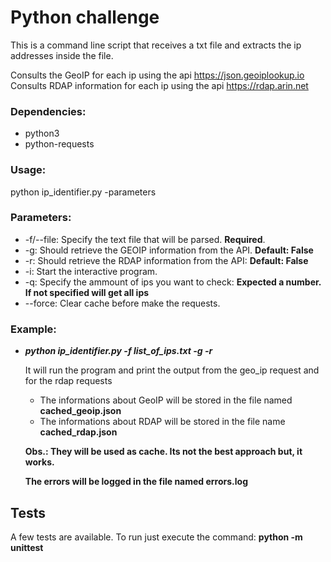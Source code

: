 # Python challenge

This is a command line script that receives a txt file and extracts the ip addresses inside the file.

Consults the GeoIP for each ip using the api https://json.geoiplookup.io
Consults RDAP information for each ip using the api https://rdap.arin.net

### **Dependencies:**

- python3
- python-requests

### **Usage:**

python ip_identifier.py -parameters

### **Parameters:**

- -f/--file: Specify the text file that will be parsed. **Required**.
- -g: Should retrieve the GEOIP information from the API. **Default: False**
- -r: Should retrieve the RDAP information from the API: **Default: False**
- -i: Start the interactive program.
- -q: Specify the ammount of ips you want to check: **Expected a number. If not specified will get all ips**
- --force: Clear cache before make the requests.

### Example:

- **_python ip_identifier.py -f list_of_ips.txt -g -r_**

  It will run the program and print the output from the geo_ip request and for the rdap requests

  - The informations about GeoIP will be stored in the file named **cached_geoip.json**
  - The informations about RDAP will be stored in the file name **cached_rdap.json**

  **Obs.: They will be used as cache. Its not the best approach but, it works.**

  **The errors will be logged in the file named errors.log**

## Tests

A few tests are available.
To run just execute the command:
**python -m unittest**
